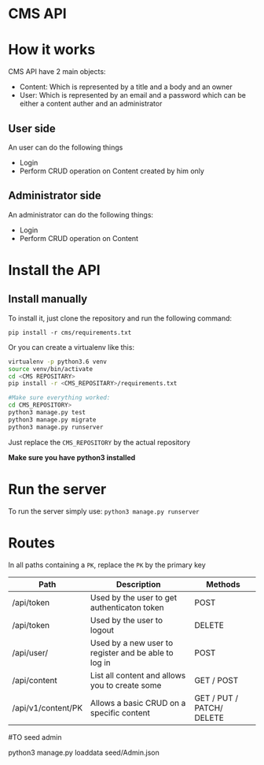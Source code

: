# CMS  API

# How it works

CMS API have 2 main objects:
- Content: Which is represented by a title and a body and an owner
- User: Which is represented by an email and a password which can be either a content auther and an administrator

## User side

An user can do the following things
- Login
- Perform CRUD operation on Content  created by him only

## Administrator side

An administrator can do the following things:
- Login
- Perform CRUD operation on Content


# Install the API

## Install manually

To install it, just clone the repository and run the following command:

`pip install -r cms/requirements.txt`

Or you can create a virtualenv like this:

```sh
virtualenv -p python3.6 venv
source venv/bin/activate
cd <CMS REPOSITARY>
pip install -r <CMS_REPOSITARY>/requirements.txt

#Make sure everything worked:
cd CMS_REPOSITORY>
python3 manage.py test
python3 manage.py migrate
python3 manage.py runserver
```

Just replace the `CMS_REPOSITORY` by the actual repository

**Make sure you have python3 installed**
# Run the server

To run the server simply use: `python3 manage.py runserver`

# Routes

In all paths containing a `PK`, replace the `PK` by the primary key

| Path                  | Description                                                             | Methods                   |
| --------------------- | ----------------------------------------------------------------------- | --------------------------|
| /api/token            | Used by the user to get authenticaton token                             | POST                      |
| /api/token            | Used by the user to logout                                              | DELETE                      |
| /api/user/            | Used by a new user to register and be able to log in                    | POST                      |
| /api/content          | List all content and allows you to create some                          | GET / POST                |
| /api/v1/content/PK    | Allows a basic CRUD on a specific content                               | GET / PUT / PATCH/ DELETE |

#TO seed admin

python3 manage.py loaddata seed/Admin.json
